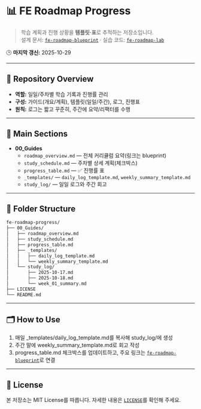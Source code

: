 # 📊 FE Roadmap Progress

> 학습 계획과 진행 상황을 **템플릿·표**로 추적하는 저장소입니다.  
> 설계 문서: [`fe-roadmap-blueprint`](https://github.com/seungyeub/fe-roadmap-blueprint) · 실습 코드: [`fe-roadmap-lab`](https://github.com/seungyeub/fe-roadmap-lab)

🕒 **마지막 갱신:** 2025-10-29

---

## 📘 Repository Overview
- **역할:** 일일/주차별 학습 기록과 진행률 관리
- **구성:** 가이드(개요/계획), 템플릿(일일/주간), 로그, 진행표
- **원칙:** 로그는 짧고 꾸준히, 주간에 요약/리팩터를 수행

---

## 🧱 Main Sections
- **00_Guides**
  - `roadmap_overview.md` — 전체 커리큘럼 요약(링크는 blueprint)
  - `study_schedule.md` — 주차별 상세 계획(체크박스)
  - `progress_table.md` — ✅ 진행률 표
  - `_templates/` — `daily_log_template.md`, `weekly_summary_template.md`
  - `study_log/` — 일일 로그와 주간 회고

---

## 📂 Folder Structure
```bash
fe-roadmap-progress/
├── 00_Guides/
│   ├── roadmap_overview.md
│   ├── study_schedule.md
│   ├── progress_table.md
│   ├── _templates/
│   │   ├── daily_log_template.md
│   │   └── weekly_summary_template.md
│   └── study_log/
│       ├── 2025-10-17.md
│       ├── 2025-10-18.md
│       └── week_01_summary.md
├── LICENSE
└── README.md
```

---

## 🗂️ How to Use

1. 매일 _templates/daily_log_template.md를 복사해 study_log/에 생성
2. 주간 말에 weekly_summary_template.md로 회고 작성
3. progress_table.md 체크박스를 업데이트하고, 주요 링크는 [`fe-roadmap-blueprint`](https://github.com/seungyeub/fe-roadmap-blueprint)로 연결

---

## 🧩 License

본 저장소는 MIT License를 따릅니다. 자세한 내용은 [`LICENSE`](https://github.com/seungyeub/fe-roadmap-progress/blob/master/LICENSE)를 확인해 주세요.
